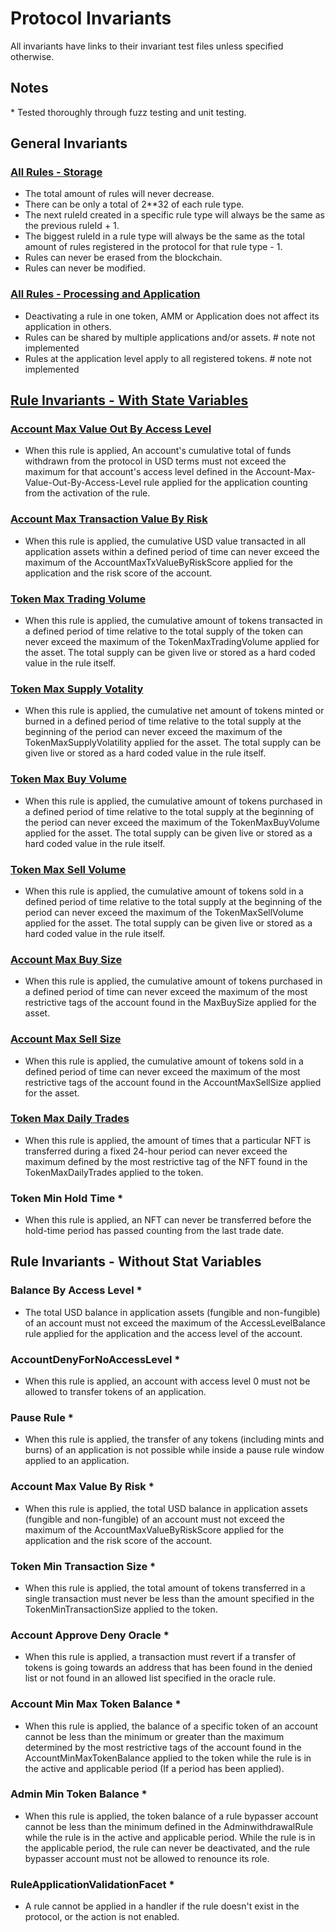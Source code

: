 # Protocol Invariants

All invariants have links to their invariant test files unless specified otherwise.

## Notes

\* Tested thoroughly through fuzz testing and unit testing.


## General Invariants

### [All Rules - Storage](/test/protocol/economic/invariant/rules/)

- The total amount of rules will never decrease.
- There can be only a total of 2**32 of each rule type.
- The next ruleId created in a specific rule type will always be the same as the previous ruleId + 1.
- The biggest ruleId in a rule type will always be the same as the total amount of rules registered in the protocol for that rule type - 1.
- Rules can never be erased from the blockchain.
- Rules can never be modified.

### [All Rules - Processing and Application](/test/client/token/invariant/)

- Deactivating a rule in one token, AMM or Application does not affect its application in others.
- Rules can be shared by multiple applications and/or assets. # note not implemented
- Rules at the application level apply to all registered tokens. # note not implemented
  
## [Rule Invariants - With State Variables](/test/client/token/invariant/)

### [Account Max Value Out By Access Level](/test/client/token/invariant/accountMaxValueOutByAccessLevel/RuleProcessingAccountMaxValueOutByAccessLevelMulti.t.i.sol)

- When this rule is applied, An account's cumulative total of funds withdrawn from the protocol in USD terms must not exceed the maximum for that account's access level defined in the Account-Max-Value-Out-By-Access-Level rule applied for the application counting from the activation of the rule. 

### [Account Max Transaction Value By Risk](/test/client/token/invariant/accountMaxTxValueByRiskScore/RuleProcessingAccountMaxTxValueByRiskScoreMulti.t.i.sol)

- When this rule is applied, the cumulative USD value transacted in all application assets within a defined period of time can never exceed the maximum of the AccountMaxTxValueByRiskScore applied for the application and the risk score of the account.

### [Token Max Trading Volume](/test/client/token/invariant/tokenMaxTradingVolume/RuleProcessingTokenMaxTradingVolumeMulti.t.i.sol)

- When this rule is applied, the cumulative amount of tokens transacted in a defined period of time relative to the total supply of the token can never exceed the maximum of the TokenMaxTradingVolume applied for the asset. The total supply can be given live or stored as a hard coded value in the rule itself.

### [Token Max Supply Votality](/test/client/token/invariant/tokenMaxSupplyVolatility/RuleProcessingTokenMaxSupplyVolatilityMulti.t.i.sol)

- When this rule is applied, the cumulative net amount of tokens minted or burned in a defined period of time relative to the total supply at the beginning of the period can never exceed the maximum of the TokenMaxSupplyVolatility applied for the asset. The total supply can be given live or stored as a hard coded value in the rule itself.

### [Token Max Buy Volume](/test/client/token/invariant/tokenMaxBuyVolume/RuleProcessingTokenMaxBuyVolumeMulti.t.i.sol)

- When this rule is applied, the cumulative amount of tokens purchased in a defined period of time relative to the total supply at the beginning of the period can never exceed the maximum of the TokenMaxBuyVolume applied for the asset. The total supply can be given live or stored as a hard coded value in the rule itself.

### [Token Max Sell Volume](/test/client/token/invariant/tokenMaxSellVolume/RuleProcessingTokenMaxSellVolumeMulti.t.i.sol)

- When this rule is applied, the cumulative amount of tokens sold in a defined period of time relative to the total supply at the beginning of the period can never exceed the maximum of the TokenMaxSellVolume applied for the asset. The total supply can be given live or stored as a hard coded value in the rule itself.

### [Account Max Buy Size](/test/client/token/invariant/accountMaxBuySize/RuleProcessingAccountMaxBuySizeMulti.t.i.sol)

- When this rule is applied, the cumulative amount of tokens purchased in a defined period of time can never exceed the maximum of the most restrictive tags of the account found in the MaxBuySize applied for the asset.  

### [Account Max Sell Size](/test/client/token/invariant/accountMaxSellSize/RuleProcessingAccountMaxSellSizeMulti.t.i.sol)

- When this rule is applied, the cumulative amount of tokens sold in a defined period of time can never exceed the maximum of the most restrictive tags of the account found in the AccountMaxSellSize applied for the asset.  

### [Token Max Daily Trades](/test/client/token/invariant/tokenMaxDailyTrades/RuleProcessingTokenMaxDailyTradesMulti.t.i.sol)

- When this rule is applied, the amount of times that a particular NFT is transferred during a fixed 24-hour period can never exceed the maximum defined by the most restrictive tag of the NFT found in the TokenMaxDailyTrades applied to the token.

### Token Min Hold Time *

- When this rule is applied, an NFT can never be transferred before the hold-time period has passed counting from the last trade date.

## Rule Invariants - Without Stat Variables

### Balance By Access Level *

- The total USD balance in application assets (fungible and non-fungible) of an account must not exceed the maximum of the AccessLevelBalance rule applied for the application and the access level of the account.

### AccountDenyForNoAccessLevel *

- When this rule is applied, an account with access level 0 must not be allowed to transfer tokens of an application.

### Pause Rule *

- When this rule is applied, the transfer of any tokens (including mints and burns) of an application is not possible while inside a pause rule window applied to an application.

### Account Max Value By Risk *

- When this rule is applied, the total USD balance in application assets (fungible and non-fungible) of an account must not exceed the maximum of the AccountMaxValueByRiskScore applied for the application and the risk score of the account.

### Token Min Transaction Size *

- When this rule is applied, the total amount of tokens transferred in a single transaction must never be less than the amount specified in the TokenMinTransactionSize applied to the token.

### Account Approve Deny Oracle *

- When this rule is applied, a transaction must revert if a transfer of tokens is going towards an address that has been found in the denied list or not found in an allowed list specified in the oracle rule.

### Account Min Max Token Balance *

- When this rule is applied, the balance of a specific token of an account cannot be less than the minimum or greater than the maximum determined by the most restrictive tags of the account found in the AccountMinMaxTokenBalance applied to the token while the rule is in the active and applicable period (If a period has been applied).

### Admin Min Token Balance *

- When this rule is applied, the token balance of a rule bypasser account cannot be less than the minimum defined in the AdminwithdrawalRule while the rule is in the active and applicable period. While the rule is in the applicable period, the rule can never be deactivated, and the rule bypasser account must not be allowed to renounce its role.

### RuleApplicationValidationFacet *

- A rule cannot be applied in a handler if the rule doesn't exist in the protocol, or the action is not enabled.


